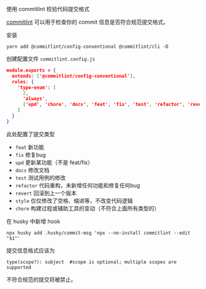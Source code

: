 使用 commitlint 校验代码提交格式

[commitlint](https://github.com/conventional-changelog/commitlint) 可以用于检查你的 commit 信息是否符合规范提交格式。


安装

```shell
yarn add @commitlint/config-conventional @commitlint/cli -D
```

创建配置文件 `commitlint.config.js`

```json
module.exports = {
  extends: ['@commitlint/config-conventional'],
  rules: {
    'type-enum': [
      2,
      'always',
      ['upd', 'chore', 'docs', 'feat', 'fix', 'test', 'refactor', 'revert', 'style', 'release']
    ]
  }
}
```

此处配置了提交类型

- `feat` 新功能
- `fix` 修复bug
- `upd` 更新某功能（不是 feat/fix）
- `docs` 修改文档
- `test` 测试用例的修改
- `refactor` 代码重构，未新增任何功能和修复任何bug
- `revert` 回滚到上一个版本
- `style` 仅仅修改了空格、缩进等，不改变代码逻辑
- `chore` 构建过程或辅助工具的变动（不符合上面所有类型的）

在 husky 中新增 hook

```shell
npx husky add .husky/commit-msg 'npx --no-install commitlint --edit "$1"'
```

提交信息格式应该为 

```shell
type(scope?): subject  #scope is optional; multiple scopes are supported
```
不符合规范的提交将被禁止。